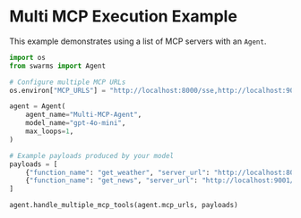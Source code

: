 # Multi MCP Execution Example

This example demonstrates using a list of MCP servers with an `Agent`.

```python
import os
from swarms import Agent

# Configure multiple MCP URLs
os.environ["MCP_URLS"] = "http://localhost:8000/sse,http://localhost:9001/sse"

agent = Agent(
    agent_name="Multi-MCP-Agent",
    model_name="gpt-4o-mini",
    max_loops=1,
)

# Example payloads produced by your model
payloads = [
    {"function_name": "get_weather", "server_url": "http://localhost:8000/sse", "payload": {"city": "London"}},
    {"function_name": "get_news", "server_url": "http://localhost:9001/sse", "payload": {"topic": "ai"}},
]

agent.handle_multiple_mcp_tools(agent.mcp_urls, payloads)
```
